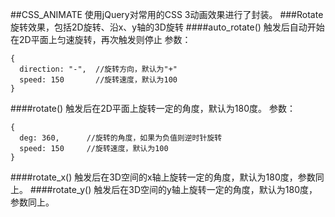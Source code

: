 ##CSS_ANIMATE
使用jQuery对常用的CSS 3动画效果进行了封装。
###Rotate
旋转效果，包括2D旋转、沿x、y轴的3D旋转
####auto_rotate()
触发后自动开始在2D平面上匀速旋转，再次触发则停止
参数：

    {
      direction: "-",  //旋转方向，默认为"+"
      speed: 150       //旋转速度，默认为100
    }
####rotate()
触发后在2D平面上旋转一定的角度，默认为180度。
参数：

    {
      deg: 360,      //旋转的角度，如果为负值则逆时针旋转
      speed: 150     //旋转速度，默认为100
    }
####rotate_x()
触发后在3D空间的x轴上旋转一定的角度，默认为180度，参数同上。
####rotate_y()
触发后在3D空间的y轴上旋转一定的角度，默认为180度，参数同上。

